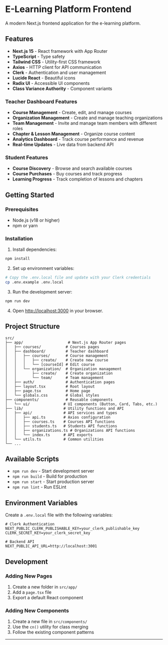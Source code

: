# E-Learning Platform Frontend

A modern Next.js frontend application for the e-learning platform.

## Features

- **Next.js 15** - React framework with App Router
- **TypeScript** - Type safety
- **Tailwind CSS** - Utility-first CSS framework
- **Axios** - HTTP client for API communication
- **Clerk** - Authentication and user management
- **Lucide React** - Beautiful icons
- **Radix UI** - Accessible UI components
- **Class Variance Authority** - Component variants

### Teacher Dashboard Features

- **Course Management** - Create, edit, and manage courses
- **Organization Management** - Create and manage teaching organizations
- **Team Management** - Invite and manage team members with different roles
- **Chapter & Lesson Management** - Organize course content
- **Analytics Dashboard** - Track course performance and revenue
- **Real-time Updates** - Live data from backend API

### Student Features

- **Course Discovery** - Browse and search available courses
- **Course Purchases** - Buy courses and track progress
- **Learning Progress** - Track completion of lessons and chapters

## Getting Started

### Prerequisites

- Node.js (v18 or higher)
- npm or yarn

### Installation

1. Install dependencies:
```bash
npm install
```

2. Set up environment variables:
```bash
# Copy the .env.local file and update with your Clerk credentials
cp .env.example .env.local
```

3. Run the development server:
```bash
npm run dev
```

4. Open [http://localhost:3000](http://localhost:3000) in your browser.

## Project Structure

```
src/
├── app/                    # Next.js App Router pages
│   ├── courses/           # Courses pages
│   ├── dashboard/         # Teacher dashboard
│   │   ├── courses/       # Course management
│   │   │   ├── create/    # Create new course
│   │   │   └── [courseId] # Edit course
│   │   └── organization/  # Organization management
│   │       ├── create/    # Create organization
│   │       └── team/      # Team management
│   ├── auth/              # Authentication pages
│   ├── layout.tsx         # Root layout
│   ├── page.tsx           # Home page
│   └── globals.css        # Global styles
├── components/            # Reusable components
│   └── ui/               # UI components (Button, Card, Tabs, etc.)
├── lib/                  # Utility functions and API
│   ├── api/              # API services and types
│   │   ├── api.ts        # Axios configuration
│   │   ├── courses.ts    # Courses API functions
│   │   ├── students.ts   # Students API functions
│   │   ├── organizations.ts # Organizations API functions
│   │   └── index.ts      # API exports
│   └── utils.ts          # Common utilities
└── ...
```

## Available Scripts

- `npm run dev` - Start development server
- `npm run build` - Build for production
- `npm run start` - Start production server
- `npm run lint` - Run ESLint

## Environment Variables

Create a `.env.local` file with the following variables:

```env
# Clerk Authentication
NEXT_PUBLIC_CLERK_PUBLISHABLE_KEY=your_clerk_publishable_key
CLERK_SECRET_KEY=your_clerk_secret_key

# Backend API
NEXT_PUBLIC_API_URL=http://localhost:3001
```

## Development

### Adding New Pages

1. Create a new folder in `src/app/`
2. Add a `page.tsx` file
3. Export a default React component

### Adding New Components

1. Create a new file in `src/components/`
2. Use the `cn()` utility for class merging
3. Follow the existing component patterns

---------------------------------------------------
